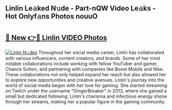 ## Linlin Le𝚊ked N𝚞de - Part-nQW Video Le𝚊ks - Hot Onlyf𝚊ns Photos nouuO

# <h2><a href="http://ab79770.deff.icu/?id=Linlin">🔗 New 👉🔴 Linlin VIDEO Photos</a></h2>

[![Linlin N𝚞des](https://i.imgur.com/rIISA9y.gif)](http://ab79770.deff.icu/?id=Linlin)
Throughout her social media career, Linlin has collaborated with various influencers, content creators, and brands. Some of her most notable collaborations include working with fellow YouTuber and gamer, Chance Sutton, and partnering with companies like Boost Mobile and Nike. These collaborations not only helped expand her reach but also allowed her to explore new opportunities and creative avenues. Linlin's journey into the world of social media began with her love for gaming. She started streaming on Twitch under the username "GingerBreaker" in 2013, where she gained a small but dedicated following. Linlin's charisma and infectious energy shone through her streams, making her a popular figure in the gaming community.
